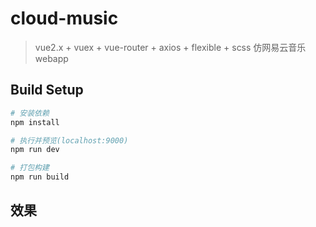 # cloud-music

> vue2.x + vuex + vue-router + axios + flexible + scss 仿网易云音乐webapp

## Build Setup

``` bash
# 安装依赖
npm install

# 执行并预览(localhost:9000)
npm run dev

# 打包构建
npm run build

```

## 效果

[](http://7xt6mo.com1.z0.glb.clouddn.com/%295HNE@HP_3JN%7DI2QBJSIRD7.png)